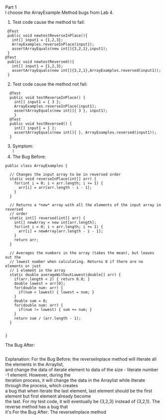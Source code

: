 Part 1  
I choose the ArrayExample Method bugs from Lab 4. 

1. Test code cause the method to fail:
 ```
  @Test
  public void newtestReverseInPlace(){
    int[] input1 = {1,2,3};
    ArrayExamples.reverseInPlace(input1);
    assertArrayEquals(new int[]{3,2,1},input1);
  }
 @Test
  public void newtestReversed(){
    int[] input1 = {1,2,3};
    assertArrayEquals(new int[]{3,2,1},ArrayExamples.reversed(input1));
  }
``` 
  
2. Test code cause the method not fail: 
```
  @Test 
  public void testReverseInPlace() {
    int[] input1 = { 3 };
    ArrayExamples.reverseInPlace(input1);
    assertArrayEquals(new int[]{ 3 }, input1);
	}
  @Test
  public void testReversed() {
    int[] input1 = { };
    assertArrayEquals(new int[]{ }, ArrayExamples.reversed(input1));
  }
```  
3. Symptom:  
   !
4. The Bug Before:  
```
public class ArrayExamples {

  // Changes the input array to be in reversed order
  static void reverseInPlace(int[] arr) {
    for(int i = 0; i < arr.length; i += 1) {
      arr[i] = arr[arr.length - i - 1];
    }
  }

  // Returns a *new* array with all the elements of the input array in reversed
  // order
  static int[] reversed(int[] arr) {
    int[] newArray = new int[arr.length];
    for(int i = 0; i < arr.length; i += 1) {
      arr[i] = newArray[arr.length - i - 1];
    }
    return arr;
  }

  // Averages the numbers in the array (takes the mean), but leaves out the
  // lowest number when calculating. Returns 0 if there are no elements or just
  // 1 element in the array
  static double averageWithoutLowest(double[] arr) {
    if(arr.length < 2) { return 0.0; }
    double lowest = arr[0];
    for(double num: arr) {
      if(num < lowest) { lowest = num; }
    }
    double sum = 0;
    for(double num: arr) {
      if(num != lowest) { sum += num; }
    }
    return sum / (arr.length - 1);
  }


}
```
The Bug After:  
```

```
Explanation: For the Bug Before: the reverseInplace method will ilterate all the elements in the Arraylist,   
and change the data of iterate element to data of the size - literate number -1 element. However, during the   
iteration process, it will change the data in the Arraylist while ilterate through the process, which creates  
a bug that when iterate the last element, last element should be the first element but first element already become   
the last. For my test code, it will eventually be {3,2,3} instead of {3,2,1}. The reverse method has a bug that    
it's 
           For the Bug After: The reverseInplace method
  
